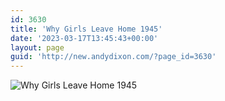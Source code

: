 ```yaml
---
id: 3630
title: 'Why Girls Leave Home 1945'
date: '2023-03-17T13:45:43+00:00'
layout: page
guid: 'http://new.andydixon.com/?page_id=3630'
---
```


![Why Girls Leave Home 1945](https://i0.wp.com/assets.g8x2.ldn.idrivee2-23.com/posters/Why%20Girls%20Leave%20Home%201945%2001.jpg?w=1200&ssl=1 "Why Girls Leave Home 1945")